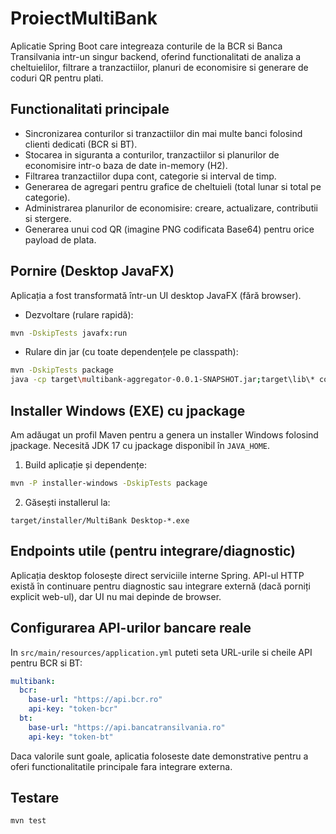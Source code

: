 # ProiectMultiBank

Aplicatie Spring Boot care integreaza conturile de la BCR si Banca Transilvania intr-un singur backend, oferind functionalitati de analiza a cheltuielilor, filtrare a tranzactiilor, planuri de economisire si generare de coduri QR pentru plati.

## Functionalitati principale

- Sincronizarea conturilor si tranzactiilor din mai multe banci folosind clienti dedicati (BCR si BT).
- Stocarea in siguranta a conturilor, tranzactiilor si planurilor de economisire intr-o baza de date in-memory (H2).
- Filtrarea tranzactiilor dupa cont, categorie si interval de timp.
- Generarea de agregari pentru grafice de cheltuieli (total lunar si total pe categorie).
- Administrarea planurilor de economisire: creare, actualizare, contributii si stergere.
- Generarea unui cod QR (imagine PNG codificata Base64) pentru orice payload de plata.

## Pornire (Desktop JavaFX)

Aplicația a fost transformată într-un UI desktop JavaFX (fără browser).

- Dezvoltare (rulare rapidă):

```bash
mvn -DskipTests javafx:run
```

- Rulare din jar (cu toate dependențele pe classpath):

```bash
mvn -DskipTests package
java -cp target\multibank-aggregator-0.0.1-SNAPSHOT.jar;target\lib\* com.multibank.desktop.DesktopApp
```

## Installer Windows (EXE) cu jpackage

Am adăugat un profil Maven pentru a genera un installer Windows folosind jpackage. Necesită JDK 17 cu jpackage disponibil în `JAVA_HOME`.

1. Build aplicație și dependențe:

```bash
mvn -P installer-windows -DskipTests package
```

2. Găsești installerul la:

```
target/installer/MultiBank Desktop-*.exe
```

## Endpoints utile (pentru integrare/diagnostic)

Aplicația desktop folosește direct serviciile interne Spring. API-ul HTTP există în continuare pentru diagnostic sau integrare externă (dacă porniți explicit web-ul), dar UI nu mai depinde de browser.

## Configurarea API-urilor bancare reale

In `src/main/resources/application.yml` puteti seta URL-urile si cheile API pentru BCR si BT:

```yaml
multibank:
  bcr:
    base-url: "https://api.bcr.ro"
    api-key: "token-bcr"
  bt:
    base-url: "https://api.bancatransilvania.ro"
    api-key: "token-bt"
```

Daca valorile sunt goale, aplicatia foloseste date demonstrative pentru a oferi functionalitatile principale fara integrare externa.

## Testare

```bash
mvn test
```
